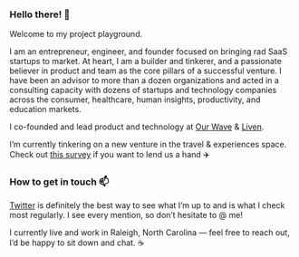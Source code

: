 ### Hello there! 👋

Welcome to my project playground.

I am an entrepreneur, engineer, and founder focused on bringing rad SaaS startups to market. At heart, I am a builder and tinkerer, and a passionate believer in product and team as the core pillars of a successful venture. I have been an advisor to more than a dozen organizations and acted in a consulting capacity with dozens of startups and technology companies across the consumer, healthcare, human insights, productivity, and education markets.

I co-founded and lead product and technology at [Our Wave](https://www.ourwave.org) & [Liven](https://liven.io).

I’m currently tinkering on a new venture in the travel & experiences space. Check out [this survey](https://forms.gle/vghbfF11gWdg1V4EA) if you want to lend us a hand ✈️

### How to get in touch 📫

[Twitter](https://twitter.com/blmichaelsen) is definitely the best way to see what I’m up to and is what I check most regularly. I see every mention, so don’t hesitate to @ me!

I currently live and work in Raleigh, North Carolina — feel free to reach out, I’d be happy to sit down and chat. ☕️
